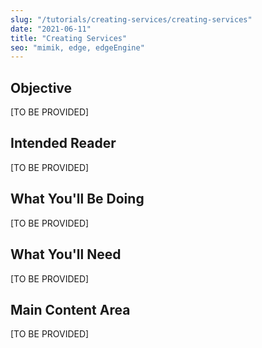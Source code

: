 ```yaml
---
slug: "/tutorials/creating-services/creating-services"
date: "2021-06-11"
title: "Creating Services"
seo: "mimik, edge, edgeEngine"
---
```


## Objective

[TO BE PROVIDED]

## Intended Reader

[TO BE PROVIDED]

## What You'll Be Doing

[TO BE PROVIDED]

## What You'll Need

[TO BE PROVIDED]

## Main Content Area

[TO BE PROVIDED]